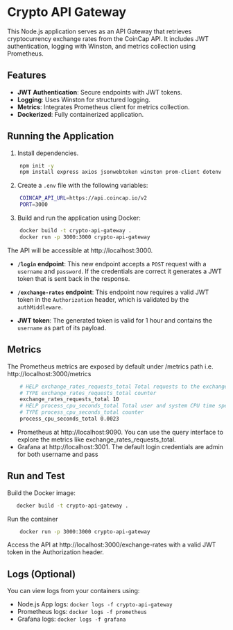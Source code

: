 # Crypto API Gateway

This Node.js application serves as an API Gateway that retrieves cryptocurrency exchange rates from the CoinCap API. It includes JWT authentication, logging with Winston, and metrics collection using Prometheus.

## Features
- **JWT Authentication**: Secure endpoints with JWT tokens.
- **Logging**: Uses Winston for structured logging.
- **Metrics**: Integrates Prometheus client for metrics collection.
- **Dockerized**: Fully containerized application.

## Running the Application

1. Install dependencies.
```bash
    npm init -y
    npm install express axios jsonwebtoken winston prom-client dotenv
```

2. Create a `.env` file with the following variables:
```bash
    COINCAP_API_URL=https://api.coincap.io/v2
    PORT=3000
```

3. Build and run the application using Docker:
```bash
    docker build -t crypto-api-gateway .
    docker run -p 3000:3000 crypto-api-gateway
```
The API will be accessible at http://localhost:3000.

- **`/login` endpoint**: This new endpoint accepts a `POST` request with a `username` and `password`. If the credentials are correct it generates a JWT token that is sent back in the response.

- **`/exchange-rates` endpoint**: This endpoint now requires a valid JWT token in the `Authorization` header, which is validated by the `authMiddleware`.

- **JWT token**: The generated token is valid for 1 hour and contains the `username` as part of its payload.

## Metrics
The Prometheus metrics are exposed by default under /metrics path i.e. http://localhost:3000/metrics
```bash
    # HELP exchange_rates_requests_total Total requests to the exchange rates endpoint
    # TYPE exchange_rates_requests_total counter
    exchange_rates_requests_total 10
    # HELP process_cpu_seconds_total Total user and system CPU time spent in seconds
    # TYPE process_cpu_seconds_total counter
    process_cpu_seconds_total 0.0023
```
* Prometheus at http://localhost:9090. You can use the query interface to explore the metrics like exchange_rates_requests_total.
* Grafana at http://localhost:3001. The default login credentials are admin for both username and pass


## Run and Test

Build the Docker image:
```bash
   docker build -t crypto-api-gateway .
```

Run the container
```bash
    docker run -p 3000:3000 crypto-api-gateway
```

Access the API at http://localhost:3000/exchange-rates with a valid JWT token in the Authorization header.

## Logs (Optional)
You can view logs from your containers using:
* Node.js App logs: `docker logs -f crypto-api-gateway`
* Prometheus logs: `docker logs -f prometheus`
* Grafana logs: `docker logs -f grafana`